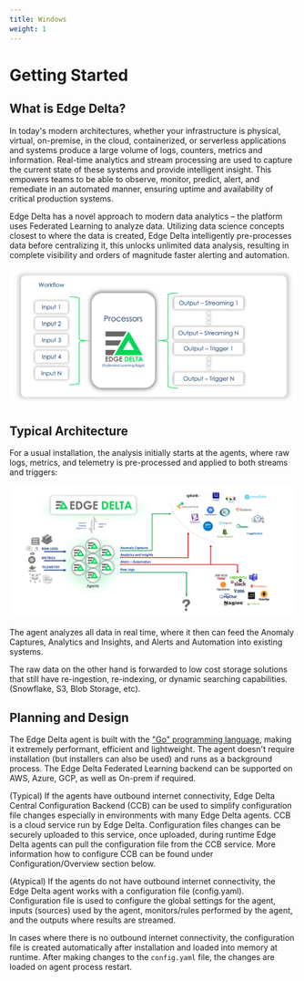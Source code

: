 ```yaml
---
title: Windows
weight: 1
---
```


# Getting Started

## What is Edge Delta?

In today's modern architectures, whether your infrastructure is physical, virtual, on-premise, in the cloud, containerized, or serverless applications and systems produce a large volume of logs, counters, metrics and information. Real-time analytics and stream processing are used to capture the current state of these systems and provide intelligent insight. This empowers teams to be able to observe, monitor, predict, alert, and remediate in an automated manner, ensuring uptime and availability of critical production systems.

Edge Delta has a novel approach to modern data analytics – the platform uses Federated Learning to analyze data. Utilizing data science concepts closest to where the data is created, Edge Delta intelligently pre-processes data before centralizing it, this unlocks unlimited data analysis, resulting in complete visibility and orders of magnitude faster alerting and automation.

![The Edge Delta platform is distributed, allowing analysis without the need to centralize raw data first](.gitbook/assets/image%20%287%29.png)

## Typical Architecture

For a usual installation, the analysis initially starts at the agents, where raw logs, metrics, and telemetry is pre-processed and applied to both streams and triggers:



![Anomaly Captures, Insights, and Alerts and Automation, Raw Logs are all easily integrated.  ](.gitbook/assets/image%20%283%29.png)

The agent analyzes all data in real time, where it then can feed the Anomaly Captures, Analytics and Insights, and Alerts and Automation into existing systems. 

The raw data on the other hand is forwarded to low cost storage solutions that still have re-ingestion, re-indexing, or dynamic searching capabilities. \(Snowflake, S3, Blob Storage, etc\).

## Planning and Design

The Edge Delta agent is built with the ["Go" programming language](https://golang.org/), making it extremely performant, efficient and lightweight. The agent doesn't require installation \(but installers can also be used\) and runs as a background process. The Edge Delta Federated Learning backend can be supported on AWS, Azure, GCP, as well as On-prem if required. 

\(Typical\) If the agents have outbound internet connectivity, Edge Delta Central Configuration Backend \(CCB\) can be used to simplify configuration file changes especially in environments with many Edge Delta agents. CCB is a cloud service run by Edge Delta. Configuration files changes can be securely uploaded to this service, once uploaded, during runtime Edge Delta agents can pull the configuration file from the CCB service. More information how to configure CCB can be found under Configuration/Overview section below. 

\(Atypical\) If the agents do not have outbound internet connectivity, the Edge Delta agent works with a configuration file \(config.yaml\). Configuration file is used to configure the global settings for the agent, inputs \(sources\) used by the agent, monitors/rules performed by the agent, and the outputs where results are streamed.

In cases where there is no outbound internet connectivity, the configuration file is created automatically after installation and loaded into memory at runtime. After making changes to the `config.yaml` file, the changes are loaded on agent process restart. 



